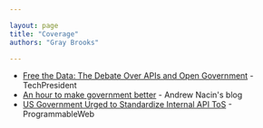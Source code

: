 ```yaml
---

layout: page
title: "Coverage"
authors: "Gray Brooks"

---
```


* [Free the Data: The Debate Over APIs and Open Government](http://techpresident.com/news/24829/free-data-debate-over-apis-and-open-government) - TechPresident
* [An hour to make government better](http://nacin.com/2014/03/24/an-hour-to-make-government-better/) - Andrew Nacin's blog
* [US Government Urged to Standardize Internal API ToS](http://blog.programmableweb.com/2014/03/20/u-s-government-urged-to-standardize-internal-api-tos/) - ProgrammableWeb
